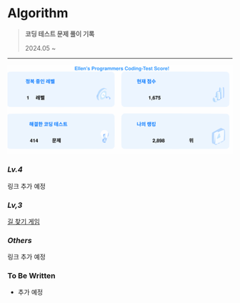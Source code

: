 # Algorithm
> __코딩 테스트 문제 풀이 기록__
> 
> 2024.05 ~
- - -
![프로그래머스 랭킹](https://raw.githubusercontent.com/ellen24k/github-programmers-rank/master/lib/result.svg)
### *Lv.4*

링크 추가 예정

### *Lv,3*
[길 찾기 게임](https://github.com/ellen24k/Algorithm/blob/main/Python3/%ED%94%84%EB%A1%9C%EA%B7%B8%EB%9E%98%EB%A8%B8%EC%8A%A4/3/42892.%E2%80%85%EA%B8%B8%E2%80%85%EC%B0%BE%EA%B8%B0%E2%80%85%EA%B2%8C%EC%9E%84/README.md)

### *Others*
링크 추가 예정

### To Be Written
- 추가 예정
